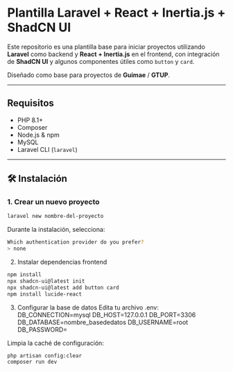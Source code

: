 # Plantilla Laravel + React + Inertia.js + ShadCN UI

Este repositorio es una plantilla base para iniciar proyectos utilizando **Laravel** como backend y **React + Inertia.js** en el frontend, con integración de **ShadCN UI** y algunos componentes útiles como `button` y `card`. 

Diseñado como base para proyectos de **Guimae** / **GTUP**.

---

## Requisitos

- PHP 8.1+
- Composer
- Node.js & npm
- MySQL
- Laravel CLI (`laravel`)

---

## 🛠️ Instalación

### 1. Crear un nuevo proyecto

```bash
laravel new nombre-del-proyecto
```

Durante la instalación, selecciona:
```bash
Which authentication provider do you prefer?
> none
```

2. Instalar dependencias frontend
```bash
npm install
npx shadcn-ui@latest init
npx shadcn-ui@latest add button card
npm install lucide-react
```

3. Configurar la base de datos
Edita tu archivo .env:
DB_CONNECTION=mysql
DB_HOST=127.0.0.1
DB_PORT=3306
DB_DATABASE=nombre_basededatos
DB_USERNAME=root
DB_PASSWORD=


Limpia la caché de configuración:
```bash
php artisan config:clear
composer run dev
```

